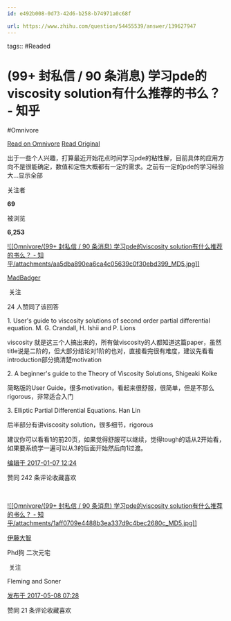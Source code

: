 ```yaml
---
id: e492b008-0d73-42d6-b258-b74971a0c68f

url: https://www.zhihu.com/question/54455539/answer/139627947
---
```



tags::  #Readed 

# (99+ 封私信 / 90 条消息) 学习pde的viscosity solution有什么推荐的书么？ - 知乎
#Omnivore

[Read on Omnivore](https://omnivore.app/me/99-90-pde-viscosity-solution-18f49474915)
[Read Original](https://www.zhihu.com/question/54455539/answer/139627947)

出于一些个人兴趣，打算最近开始花点时间学习pde的粘性解，目前具体的应用方向不是很能确定，数值和定性大概都有一定的需求。之前有一定的pde的学习经验大…显示全部 ​

关注者

**69**

被浏览

**6,253**

[![[Omnivore/(99+ 封私信 / 90 条消息) 学习pde的viscosity solution有什么推荐的书么？ - 知乎/attachments/aa5dba890ea6ca4c05639c0f30ebd399_MD5.jpg]]](https://www.zhihu.com/people/chen-ke-49-35)

[MadBadger](https://www.zhihu.com/people/chen-ke-49-35)

​ 关注

24 人赞同了该回答

1\. User's guide to viscosity solutions of second order partial differential equation. M. G. Crandall, H. Ishii and P. Lions

viscosity 就是这三个人搞出来的，所有做viscosity的人都知道这篇paper，虽然title说是二阶的，但大部分结论对1阶的也对，直接看完很有难度，建议先看看introduction部分搞清楚motivation

2\. A beginner's guide to the Theory of Viscosity Solutions, Shigeaki Koike

简略版的User Guide，很多motivation，看起来很舒服，很简单，但是不那么rigorous，非常适合入门

3\. Elliptic Partial Differential Equations. Han Lin

后半部分有讲viscosity solution，很多细节，rigorous

建议你可以看看1的前20页，如果觉得舒服可以继续，觉得tough的话从2开始看，如果要系统学一遍可以从3的后面开始然后向1过渡。

[编辑于 2017-01-07 12:24](https://www.zhihu.com/question/54455539/answer/139627947)

​赞同 24​​2 条评论​收藏​喜欢

​

[![[Omnivore/(99+ 封私信 / 90 条消息) 学习pde的viscosity solution有什么推荐的书么？ - 知乎/attachments/1aff0709e4488b3ea337d9c4bec2680c_MD5.jpg]]](https://www.zhihu.com/people/guo-yang-48-34)

[伊藤大智](https://www.zhihu.com/people/guo-yang-48-34)

Phd狗 二次元宅

​ 关注

Fleming and Soner

[发布于 2017-05-08 07:28](https://www.zhihu.com/question/54455539/answer/166253622)

​赞同 2​​1 条评论​收藏​喜欢

​

